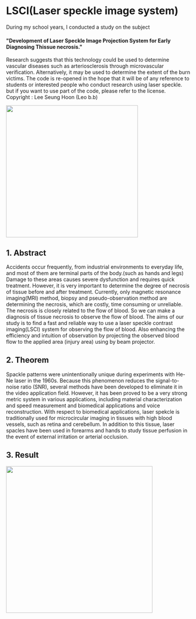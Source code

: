 # LSCI(Laser speckle image system)
During my school years, I conducted a study on the subject 
#### "Development of Laser Speckle Image Projection System for Early Diagnosing Thissue necrosis."
Research suggests that this technology could be used to determine vascular diseases such as arteriosclerosis through microvascular verification. Alternatively, it may be used to determine the extent of the burn victims.
The code is re-opened in the hope that it will be of any reference to students or interested people who conduct research using laser speckle. but if you want to use part of the code, please refer to the license.
Copyright : Lee Seung Hoon (Leo b.b)

<img src="https://user-images.githubusercontent.com/58500111/71573132-a3cb1080-2b25-11ea-91ab-4bf5964e7765.png" width="360">

## 1. Abstract
Accidents occur frequently, from industrial environments to everyday life, and most of 
them are terminal parts of the body.(such as hands and legs) Damage to these areas 
causes severe dysfunction and requires quick treatment. However, it is very important to 
determine the degree of necrosis of tissue before and after treatment. Currently, only 
magnetic resonance imaging(MRI) method, biopsy and pseudo-observation method are 
determining the necrosis, which are costly, time consuming or unreliable. The necrosis is 
closely related to the flow of blood. So we can make a diagnosis of tissue necrosis to 
observe the flow of blood. The aims of our study is to find a fast and reliable way to use 
a laser speckle contrast imaging(LSCI) system for observing the flow of blood. Also 
enhancing the efficiency and intuition of observation by projecting the observed blood 
flow to the applied area (injury area) using by beam projector. 

## 2. Theorem
Spackle patterns were unintentionally unique during experiments with He-Ne laser in the 1960s.
Because this phenomenon reduces the signal-to-noise ratio (SNR), several methods have been developed to eliminate it in the video application field. However, it has been proved to be a very strong metric system in various applications, including material characterization and speed measurement and biomedical applications and voice reconstruction. With respect to biomedical applications, laser spekcle is traditionally used for microcircular imaging in tissues with high blood vessels, such as retina and cerebellum. In addition to this tissue, laser spacles have been used in forearms and hands to study tissue perfusion in the event of external irritation or arterial occlusion.

## 3. Result

<img src= "https://user-images.githubusercontent.com/58500111/71573055-45059700-2b25-11ea-9f73-7c894d01341b.png" width="400">
